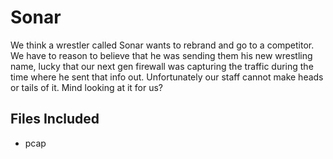 # Sonar

We think a wrestler called Sonar wants to rebrand and go to a competitor. We have to reason to believe that he was sending them his new wrestling name, lucky that our next gen firewall was capturing the traffic during the time where he sent that info out. Unfortunately our staff cannot make heads or tails of it. Mind looking at it for us?

## Files Included
- pcap